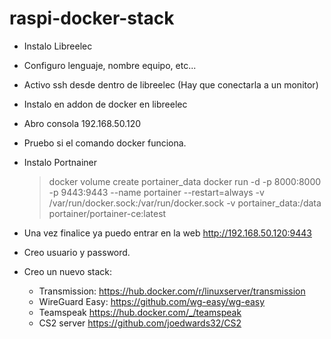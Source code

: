 # raspi-docker-stack

- Instalo Libreelec
- Configuro lenguaje, nombre equipo, etc...
- Activo ssh desde dentro de libreelec (Hay que conectarla a un monitor)
- Instalo en addon de docker en libreelec
- Abro consola 192.168.50.120
- Pruebo si el comando docker funciona.
- Instalo Portnainer
	> docker volume create portainer_data
	> docker run -d -p 8000:8000 -p 9443:9443 --name portainer --restart=always -v /var/run/docker.sock:/var/run/docker.sock -v portainer_data:/data portainer/portainer-ce:latest
	
- Una vez finalice ya puedo entrar en la web http://192.168.50.120:9443
- Creo usuario y password.
- Creo un nuevo stack:
  - Transmission:
      https://hub.docker.com/r/linuxserver/transmission
  - WireGuard Easy:
      https://github.com/wg-easy/wg-easy
  - Teamspeak
      https://hub.docker.com/_/teamspeak
  - CS2 server
    https://github.com/joedwards32/CS2
       
